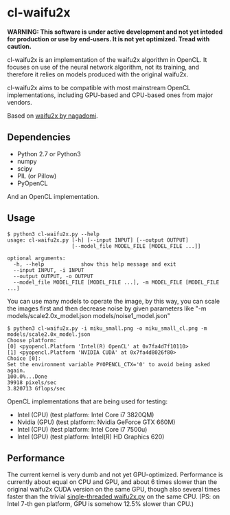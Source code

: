# cl-waifu2x

**WARNING: This software is under active development and not yet inteded for
production or use by end-users. It is not yet optimized. Tread with caution.**

cl-waifu2x is an implementation of the waifu2x algorithm in OpenCL. It focuses
on use of the neural network algorithm, not its training, and therefore it
relies on models produced with the original waifu2x.

cl-waifu2x aims to be compatible with most mainstream OpenCL implementations,
including GPU-based and CPU-based ones from major vendors.

Based on [waifu2x by nagadomi](https://github.com/nagadomi/waifu2x).

## Dependencies

* Python 2.7 or Python3
* numpy
* scipy
* PIL (or Pillow)
* PyOpenCL

And an OpenCL implementation.

## Usage
    $ python3 cl-waifu2x.py --help
    usage: cl-waifu2x.py [-h] [--input INPUT] [--output OUTPUT]
                         [--model_file MODEL_FILE [MODEL_FILE ...]]

    optional arguments:
      -h, --help            show this help message and exit
      --input INPUT, -i INPUT
      --output OUTPUT, -o OUTPUT
      --model_file MODEL_FILE [MODEL_FILE ...], -m MODEL_FILE [MODEL_FILE ...]

You can use many models to operate the image, by this way, you can scale the images first and then decrease noise by
given parameters like "-m models/scale2.0x_model.json models/noise1_model.json"

    $ python3 cl-waifu2x.py -i miku_small.png -o miku_small_cl.png -m models/scale2.0x_model.json
    Choose platform:
    [0] <pyopencl.Platform 'Intel(R) OpenCL' at 0x7fa4d7f10110>
    [1] <pyopencl.Platform 'NVIDIA CUDA' at 0x7fa4d8026f80>
    Choice [0]:
    Set the environment variable PYOPENCL_CTX='0' to avoid being asked again.
    100.0%...Done
    39918 pixels/sec
    3.820713 Gflops/sec

OpenCL implementations that are being used for testing:
* Intel (CPU) (test platform: Intel Core i7 3820QM)
* Nvidia (GPU) (test platform: Nvidia GeForce GTX 660M)
* Intel (CPU) (test platform: Intel Core i7 7500u)
* Intel (GPU) (test platform: Intel(R) HD Graphics 620)

## Performance

The current kernel is very dumb and not yet GPU-optimized. Performance is
currently about equal on CPU and GPU, and about 6 times slower than the original
waifu2x CUDA version on the same GPU, though also several times faster than
the trivial
[single-threaded waifu2x.py](tools/waifu2x.py)
on the same CPU.
(PS: on Intel 7-th gen platform, GPU is somehow 12.5% slower than CPU.)
